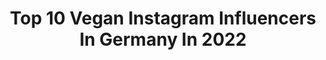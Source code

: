 ---
title: Top 10 Vegan Instagram Influencers In Germany In 2022
description: >-
  Find top vegan Instagram influencers in Germany in 2022. Most popular hashtags: #verlosung #happy #corona #happiness.
platform: Instagram
hits: 1153
text_top: Discover the top-rated Instagram influencers on inBeat.
text_bottom: Our database holds 1153 Instagram influencers like this in Germany for you to work with.
profiles:
  - username: "simonapetz"
    fullname: >-
      simona 🕊
    bio: >-
      ❝ hi beautiful 𝗳𝗶𝘁𝗻𝗲𝘀𝘀︱𝗳𝗮𝘀𝗵𝗶𝗼𝗻︱𝘁𝗿𝗮𝘃𝗲𝗹 ✿ vegan ♡ @nickgvm
    location: "Germany"
    followers: 7513
    engagement: 1212
    commentsToLikes: 0.156517
    id: ckapban7zz78u0i78z34p87j7
    verified: false
    hashtags: "#travelinspo, #glowy, #fitgirl, #jewelry"
  - username: "littlefamily._"
    fullname: >-
      𝗔 𝗡 𝗔 🌻
    bio: >-
      • Mom of ✌🏻 | #Mamablog • Allein unter Jungs | #Lebenmitkindern • Vegan 🌱 • There is no Planet B 🌍 • Every day holds the possibility of a miracle ❤️
    location: "Germany"
    followers: 5109
    engagement: 1390
    commentsToLikes: 0.108784
    id: ck8t60bhsbszy0j781w8ki37x
    verified: false
    hashtags: "#mamaundsohn, #lebenalsmama, #teamblau, #mamablogger"
  - username: "picturing.spirit"
    fullname: >-
      Johanna ✨ Yoga
    bio: >-
      ☯️Yoga (200h TTC) 🌿Healthy vegan eats ✨sustainability 💧essential oils, natural solutions and more👇🏼
    location: "Germany"
    followers: 11912
    engagement: 1342
    commentsToLikes: 0.053476
    id: ck9hazujierui0j78teooufdv
    verified: false
    hashtags: "#yogainnature, #homepractice, #yogafam, #pinchamayurasana"
  - username: "mutimbauch"
    fullname: >-
      SINA ♡ Sei die Veränderung
    bio: >-
      🎬 YouTube: MutimBauch 🎤 Podcast: Teilzeit-Spießer 🌱 Vegan Family ♡ Mental Health & Körperakzeptanz ↓Coaching & Ernährungsberatung (+Impressum)↓
    location: "Germany"
    followers: 16813
    engagement: 1228
    commentsToLikes: 0.039676
    id: ck14kwf3nrnm30i1912d0e4p1
    verified: false
    hashtags: "#etepetete, #adoptdontshop, #committedtodobetter, #weltvegantag"
  - username: "lauralehmannofficial"
    fullname: >-
      ♡ Ⓛ ⓐ Ⓤ ⓡ Ⓐ ♡
    bio: >-
      🐚 Fashion shop @concept__l 💭 founder of @_laloushop_ 🕊 vegan 🤍 Proud Mom of 3 boys 💍 happily married 🏳️ Stuttgart 📩 laura@lehmann-mgmt.de
    location: "Germany"
    followers: 107854
    engagement: 387
    commentsToLikes: 0.112830
    id: ck15rt3mn9kdl0i19b2y1izo7
    verified: false
    hashtags: "#momof3, #familytime, #reels, #zalandostyle"
  - username: "mehralsgruenzeug"
    fullname: >-
      Jenni Marr | Mehr als Grünzeug
    bio: >-
      {she/her} Keeping my eyes open. ⋒ Doing things with words. ⋒ Sustainability. ⋒ Vegan. ⋒ Holistic & intersectional. ⋒ Dreamer. ☻ Introvert. BLOG:
    location: "Germany"
    followers: 28297
    engagement: 394
    commentsToLikes: 0.068424
    id: ck0w5izpu3v6g0i19bu9m2e5h
    verified: false
    hashtags: "#mentalhealthmatters, #eco, #pandemie, #greenblogger"
  - username: "little.parkour.hulk"
    fullname: >-
      Ihab Yassin
    bio: >-
      On the 🌍 since 1995 Parkour Athlete since 2011- vegan 🌱 👕 @ohana.wear - athlete Mainz/Frankfurt, Germany 📍
    location: "Germany"
    followers: 12918
    engagement: 1871
    commentsToLikes: 0.033344
    id: ck0udegoziz8s0i19667rohd7
    verified: false
    hashtags: "#freeruning, #wiesbaden, #flow, #pk4life"
  - username: "andherflowers"
    fullname: >-
      V a l e r i e
    bio: >-
      Don‘t be the ego. Be your higher self.✨ • Selflove • Mindfulness • Gratitude • vegan • save the earth 🌎 • high vibrations 💫 • chillin‘ near munich
    location: "Germany"
    followers: 122257
    engagement: 544
    commentsToLikes: 0.035875
    id: ck13ctwk9250w0i19khnmjb6l
    verified: false
    hashtags: "#childhoodunplugged, #mindfulness, #mindsetiseverything, #dontgiveup"
  - username: "charlotte_weise"
    fullname: >-
      Charlotte Weise🌱
    bio: >-
      📍Barcelona 🏖Beachlife🐶🏡🌞♥️ 🌞Happiness 💃🏼Dancing 🐇🌿Natural cosmetics 🌍🌿Fair Fashion ♥️Selflove 🥦Veggie/vegan food
    location: "Germany"
    followers: 132641
    engagement: 536
    commentsToLikes: 0.027862
    id: ck0u628qx0s0a0i19j8mserwd
    verified: false
    hashtags: "#selbstliebe, #stayathome, #befree, #corona"
  - username: "julispiration"
    fullname: >-
      JULI 🦋
    bio: >-
      🐚Kiel 🍋deine tägliche Dosis Glück #crazystories 🎙 💗vegan 💡Motivationsblogposts 💌julispiration@mail.de
    location: "Germany"
    followers: 54680
    engagement: 277
    commentsToLikes: 0.466409
    id: ck0u9saqrah3r0i19913ulp9v
    verified: false
    hashtags: "#airpods, #happy, #verlosungxxl, #verlosung"
---